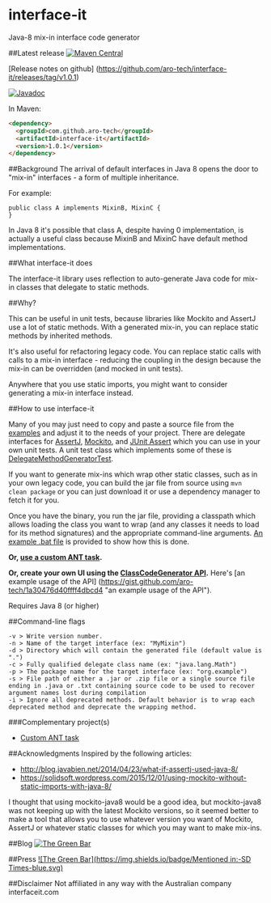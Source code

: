 # interface-it
Java-8 mix-in interface code generator


##Latest release
[![Maven Central](https://maven-badges.herokuapp.com/maven-central/com.github.aro-tech/interface-it/badge.svg)](http://search.maven.org/#artifactdetails|com.github.aro-tech|interface-it|1.0.1|jar)

[Release notes on github] (https://github.com/aro-tech/interface-it/releases/tag/v1.0.1) 

[![Javadoc](https://javadoc-emblem.rhcloud.com/doc/com.github.aro-tech/interface-it/badge.svg)](http://www.javadoc.io/doc/com.github.aro-tech/interface-it/1.0.1)

In Maven:

```html
<dependency>
  <groupId>com.github.aro-tech</groupId>
  <artifactId>interface-it</artifactId>
  <version>1.0.1</version>
</dependency>
```

##Background
The arrival of default interfaces in Java 8 opens the door to "mix-in" interfaces - a form of multiple inheritance.

For example:
```
public class A implements MixinB, MixinC {
}
```

In Java 8 it's possible that class A, despite having 0 implementation, is actually a useful class because MixinB and MixinC have
default method implementations.

##What interface-it does

The interface-it library uses reflection to auto-generate Java code for mix-in classes that delegate to static methods.  

##Why?

This can be useful in unit tests, because libraries like Mockito and AssertJ use a lot of static methods. With a generated 
mix-in, you can replace static methods by inherited methods.

It's also useful for refactoring legacy code. You can replace static calls with calls to a mix-in interface - reducing the coupling in the design because the mix-in can be overridden (and mocked in unit tests).  

Anywhere that you use static imports, you might want to consider generating a mix-in interface instead.

##How to use interface-it

Many of you may just need to copy and paste a source file from the [examples](https://github.com/aro-tech/interface-it/examples "examples")
 and adjust it to the needs of your project.  There are delegate interfaces for [AssertJ](https://github.com/aro-tech/interface-it/blob/master/examples/AssertJ.java "AssertJ"), [Mockito](https://github.com/aro-tech/interface-it/blob/master/examples/Mockito.java "Mockito"), and [JUnit Assert](https://github.com/aro-tech/interface-it/blob/master/examples/Assert.java "JUnit Assert") which you can use in your own unit tests.  A unit test class which implements some of these is [DelegateMethodGeneratorTest](https://github.com/aro-tech/interface-it/blob/master/src/test/java/org/interfaceit/DelegateMethodGeneratorTest.java "DelegateMethodGeneratorTest.java source").

If you want to generate mix-ins which wrap other static classes, such as in your own legacy code, you can build the jar file from source using `mvn clean package` or you can just download it or use a dependency manager to fetch it for you. 

Once you have the binary, you run the jar file, providing a classpath which allows loading the class you want to wrap (and any classes it needs to load for its method signatures) and the appropriate command-line arguments. [An example .bat file](https://github.com/aro-tech/interface-it/blob/master/examples/mockitoComandLineExample.bat "Example .bat file: mockitoComandLineExample.bat") is provided to show how this is done.   

**Or, [use a custom ANT task](https://github.com/aro-tech/interface-it-ant "use a custom ANT task").**
 
 **Or, create your own UI using the [ClassCodeGenerator API](http://static.javadoc.io/com.github.aro-tech/interface-it/0.8.0/org/interfaceit/ClassCodeGenerator.html "ClassCodeGenerator API").** Here's [an example usage of the API] (https://gist.github.com/aro-tech/1a30476d40ffff4dbcd4 "an example usage of the API").
 
 Requires Java 8 (or higher)
 
##Command-line flags
```
-v > Write version number.
-n > Name of the target interface (ex: "MyMixin")
-d > Directory which will contain the generated file (default value is ".")
-c > Fully qualified delegate class name (ex: "java.lang.Math")
-p > The package name for the target interface (ex: "org.example")
-s > File path of either a .jar or .zip file or a single source file ending in .java or .txt containing source code to be used to recover argument names lost during compilation
-i > Ignore all deprecated methods. Default behavior is to wrap each deprecated method and deprecate the wrapping method.
```
 
###Complementary project(s)
 
 * [Custom ANT task](https://github.com/aro-tech/interface-it-ant "Custom ANT task") 
 

##Acknowledgments 
Inspired by the following articles:
 - http://blog.javabien.net/2014/04/23/what-if-assertj-used-java-8/
 - https://solidsoft.wordpress.com/2015/12/01/using-mockito-without-static-imports-with-java-8/

I thought that using mockito-java8 would be a good idea, but mockito-java8 was not keeping up with the latest Mockito versions, so it seemed better to make a tool that allows you to use whatever version you want of Mockito, AssertJ or whatever static classes for which you may want to make mix-ins.

##Blog
[![The Green Bar](https://img.shields.io/badge/My_Blog:-The_Green_Bar-brightgreen.svg)](https://thegreenbar.wordpress.com/)

##Press
[![The Green Bar](https://img.shields.io/badge/Mentioned in:-SD Times-blue.svg)](http://sdtimes.com/microsoft-is-working-on-a-chrome-extension-porting-tool-a-css-tutorial-and-searchkit-0-8-sd-times-news-digest-march-21-2016/2/)

##Disclaimer
Not affiliated in any way with the Australian company interfaceit.com

